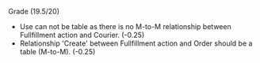 Grade (19.5/20)
* Use can not be table as there is no M-to-M relationship between Fullfillment action and Courier. (-0.25)
* Relationship 'Create' between Fullfillment action and Order should be a table (M-to-M). (-0.25)
